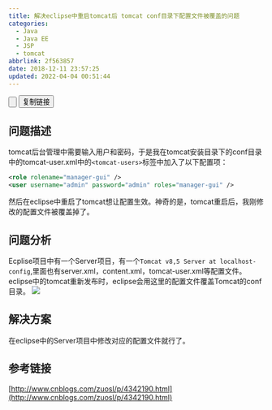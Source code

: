 ```yaml
---
title: 解决eclipse中重启tomcat后 tomcat conf目录下配置文件被覆盖的问题
categories: 
  - Java
  - Java EE
  - JSP
  - tomcat
abbrlink: 2f563857
date: 2018-12-11 23:57:25
updated: 2022-04-04 00:51:44
---
```

<input type="button" onclick="open_closeTOC()" id="showcloseButton">&nbsp;<input type="button" value="复制链接" onclick="copyPageURL();">
<script>
    function open_closeTOC() {var id = document.querySelector(".post-body > ul"); if (id.style.display == "block") {id.style.display = "none";document.getElementById("showcloseButton").value= "展开目录";}else if (id.style.display == "none") {id.style.display = "block";document.getElementById("showcloseButton").value="折叠目录";}}(function () {document.querySelector(".post-body > ul").style.display = "none";document.getElementById("showcloseButton").value="展开目录";})();  
    function copyPageURL() {const input = document.createElement('input');input.setAttribute('readonly', 'readonly');input.setAttribute('value', window.location.href);document.body.appendChild(input); input.select();if (document.execCommand("copy")) {alert("已复制: " + input.value)} document.body.removeChild(input);}
</script>

## 问题描述 ##
tomcat后台管理中需要输入用户和密码，于是我在tomcat安装目录下的conf目录中的tomcat-user.xml中的`<tomcat-users>`标签中加入了以下配置项：
```xml
<role rolename="manager-gui" />
<user username="admin" password="admin" roles="manager-gui" />
```
然后在eclipse中重启了tomcat想让配置生效。神奇的是，tomcat重启后，我刚修改的配置文件被覆盖掉了。
## 问题分析 ##
Ecplise项目中有一个Server项目，有一个`Tomcat v8,5 Server at localhost-config`,里面也有server.xml，content.xml，tomcat-user.xml等配置文件。eclipse中的tomcat重新发布时，eclipse会用这里的配置文件覆盖Tomcat的conf目录。
![](https://image-1257720033.cos.ap-shanghai.myqcloud.com/blog/Java/JSP/tomcat/eclipse_conf/server.png)
## 解决方案 ##
在eclipse中的Server项目中修改对应的配置文件就行了。
## 参考链接 ##
[http://www.cnblogs.com/zuosl/p/4342190.html](http://www.cnblogs.com/zuosl/p/4342190.html)
